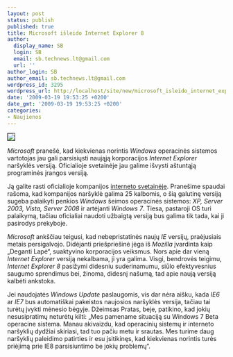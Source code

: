 ```yaml
---
layout: post
status: publish
published: true
title: Microsoft išleido Internet Explorer 8
author:
  display_name: SB
  login: SB
  email: sb.technews.lt@gmail.com
  url: ''
author_login: SB
author_email: sb.technews.lt@gmail.com
wordpress_id: 3295
wordpress_url: http://localhost/site/new/microsoft_isleido_internet_explorer_8/
date: '2009-03-19 19:53:25 +0200'
date_gmt: '2009-03-19 19:53:25 +0200'
categories:
- Naujienos
---
```

<div class="imgright"><img src="http://tbn0.google.com/images?q=tbn:jb6EG9LlcgKoQM:http://www.reynoldsftw.com/wp-content/uploads/2009/02/ie_logo_ofgqfa.png" border="1" /></div>
<p><i>Microsoft</i> pranešė, kad kiekvienas norintis <i>Windows</i> operacinės sistemos vartotojas jau gali parsisiųsti naująją korporacijos <i>Internet Explorer</i> naršyklės versiją. Oficialioje svetainėje jau galime išvysti aštuntąją programinės įrangos versiją.</p>
<p>Ją galite rasti oficialioje kompanijos <a class="ns" href="http://www.microsoft.com/windows/internet-explorer/default.aspx">interneto svetainėje</a>. Pranešime spaudai rašoma, kad kompanijos naršyklė galima 25 kalbomis, o šią galutinę versiją sugeba palaikyti penkios <i>Windows</i> šeimos operacinės sistemos: <i>XP, Server 2003, Vista, Server 2008</i> ir artėjanti <i>Windows 7</i>. Tiesa, pastaroji OS turi palaikymą, tačiau oficialiai naudoti užbaigtą versiją bus galima tik tada, kai ji pasirodys prekyboje. </p>
<p><i>Microsoft</i> ankščiau teigusi, kad nebepristatinės naujų <i>IE</i> versijų, praėjusiais metais persigalvojo. Didėjanti priešpriešinė jėga iš <i>Mozilla</i> įvardinta kaip „Deganti Lapė“, suaktyvino korporacijos veiksmus. Nors apie dar vieną <i>Internet Explorer</i> versiją nekalbama, ji yra galima. Visgi, bendrovės teigimu, <i>Internet Explorer 8</i> pasižymi didesniu suderinamumu, siūlo efektyvesnius saugumo sprendimus bei, žinoma, didesnį našumą, tad apie naują versiją kalbėti ankstoka.</p>
<p>Jei naudojatės <i>Windows Update</i> paslaugomis, vis dar nėra aišku, kada <i>IE6</i> ar <i>IE7</i> bus automatiškai pakeistos naujosios naršyklės versija, tačiau tai turėtų įvykti mėnesio bėgyje. Džeimsas Pratas, beje, patikino, kad jokių nesusipratimų neturėtų kilti: „Mes pamename situaciją su Windows 7 Beta operacine sistema. Manau akivaizdu, kad operacinių sistemų ir interneto naršyklių dydžiai skiriasi, tad tuo pačiu metu ir srautas. Mes turime daug naršyklių paleidimo patirties ir esu įsitikinęs, kad kiekvienas norintis turės priėjimą prie IE8 parsisiuntimo be jokių problemų“.<br /></p>

